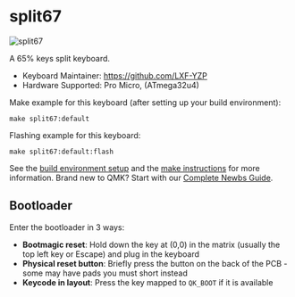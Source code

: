 # split67

![split67](https://i.imgur.com/2eC03Smh.jpg)

A 65% keys split keyboard.

* Keyboard Maintainer: https://github.com/LXF-YZP
* Hardware Supported: Pro Micro, (ATmega32u4)

Make example for this keyboard (after setting up your build environment):
    
    make split67:default
    
Flashing example for this keyboard:

    make split67:default:flash
    
See the [build environment setup](https://docs.qmk.fm/#/getting_started_build_tools) and the [make instructions](https://docs.qmk.fm/#/getting_started_make_guide) for more information. Brand new to QMK? Start with our [Complete Newbs Guide](https://docs.qmk.fm/#/newbs).

## Bootloader

Enter the bootloader in 3 ways:

* **Bootmagic reset**: Hold down the key at (0,0) in the matrix (usually the top left key or Escape) and plug in the keyboard
* **Physical reset button**: Briefly press the button on the back of the PCB - some may have pads you must short instead
* **Keycode in layout**: Press the key mapped to `QK_BOOT` if it is available